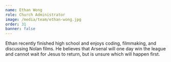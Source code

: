 ```yaml
---
name: Ethan Wong
role: Church Administrator
image: /media/team/ethan-wong.jpg
order: 31
banner: false
---
```


Ethan recently finished high school and enjoys coding, filmmaking, and discussing Nolan films. He believes that Arsenal will one day win the league and cannot wait for Jesus to return, but is unsure which will happen first.
 
